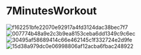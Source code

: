 # 7MinutesWorkout

![f162251bfe22070e92917a4fd3124dac38bec7f7](https://user-images.githubusercontent.com/65058484/202527197-98d76111-35b4-4958-82ce-ddc4a3535c2a.jpg)
![007774b48a9e2c3b9ea8153ceba6dd1349c9c6ec](https://user-images.githubusercontent.com/65058484/202527190-e80b9ca2-44b6-44a5-a44c-afc5394742ed.jpg)
![30495af58689414c66e462145c1f332724e2d9fe](https://user-images.githubusercontent.com/65058484/202527198-47d57e1f-3848-4ff7-b222-4e121e9c89c6.jpg)
![15d38a979dc0e06998806af12acba6fbac248922](https://user-images.githubusercontent.com/65058484/202527201-3b096684-908e-46f1-a653-2fb64b605abc.jpg)
